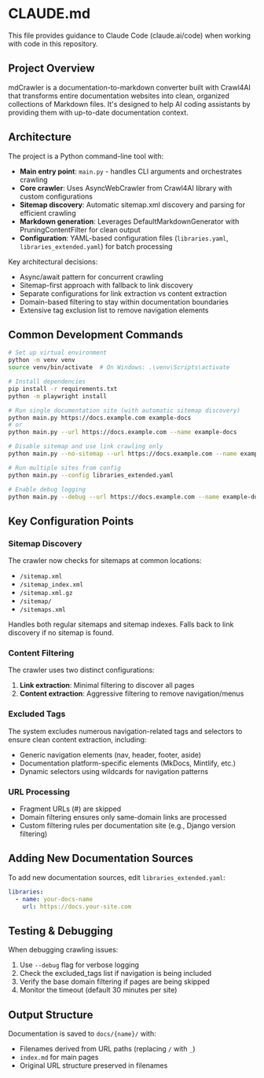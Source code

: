# CLAUDE.md

This file provides guidance to Claude Code (claude.ai/code) when working with code in this repository.

## Project Overview

mdCrawler is a documentation-to-markdown converter built with Crawl4AI that transforms entire documentation websites into clean, organized collections of Markdown files. It's designed to help AI coding assistants by providing them with up-to-date documentation context.

## Architecture

The project is a Python command-line tool with:
- **Main entry point**: `main.py` - handles CLI arguments and orchestrates crawling
- **Core crawler**: Uses AsyncWebCrawler from Crawl4AI library with custom configurations
- **Sitemap discovery**: Automatic sitemap.xml discovery and parsing for efficient crawling
- **Markdown generation**: Leverages DefaultMarkdownGenerator with PruningContentFilter for clean output
- **Configuration**: YAML-based configuration files (`libraries.yaml`, `libraries_extended.yaml`) for batch processing

Key architectural decisions:
- Async/await pattern for concurrent crawling
- Sitemap-first approach with fallback to link discovery
- Separate configurations for link extraction vs content extraction
- Domain-based filtering to stay within documentation boundaries
- Extensive tag exclusion list to remove navigation elements

## Common Development Commands

```bash
# Set up virtual environment
python -m venv venv
source venv/bin/activate  # On Windows: .\venv\Scripts\activate

# Install dependencies
pip install -r requirements.txt
python -m playwright install

# Run single documentation site (with automatic sitemap discovery)
python main.py https://docs.example.com example-docs
# or
python main.py --url https://docs.example.com --name example-docs

# Disable sitemap and use link crawling only
python main.py --no-sitemap --url https://docs.example.com --name example-docs

# Run multiple sites from config
python main.py --config libraries_extended.yaml

# Enable debug logging
python main.py --debug --url https://docs.example.com --name example-docs
```

## Key Configuration Points

### Sitemap Discovery
The crawler now checks for sitemaps at common locations:
- `/sitemap.xml`
- `/sitemap_index.xml`
- `/sitemap.xml.gz`
- `/sitemap/`
- `/sitemaps.xml`

Handles both regular sitemaps and sitemap indexes. Falls back to link discovery if no sitemap is found.

### Content Filtering
The crawler uses two distinct configurations:
1. **Link extraction**: Minimal filtering to discover all pages
2. **Content extraction**: Aggressive filtering to remove navigation/menus

### Excluded Tags
The system excludes numerous navigation-related tags and selectors to ensure clean content extraction, including:
- Generic navigation elements (nav, header, footer, aside)
- Documentation platform-specific elements (MkDocs, Mintlify, etc.)
- Dynamic selectors using wildcards for navigation patterns

### URL Processing
- Fragment URLs (#) are skipped
- Domain filtering ensures only same-domain links are processed
- Custom filtering rules per documentation site (e.g., Django version filtering)

## Adding New Documentation Sources

To add new documentation sources, edit `libraries_extended.yaml`:
```yaml
libraries:
  - name: your-docs-name
    url: https://docs.your-site.com
```

## Testing & Debugging

When debugging crawling issues:
1. Use `--debug` flag for verbose logging
2. Check the excluded_tags list if navigation is being included
3. Verify the base domain filtering if pages are being skipped
4. Monitor the timeout (default 30 minutes per site)

## Output Structure

Documentation is saved to `docs/{name}/` with:
- Filenames derived from URL paths (replacing `/` with `_`)
- `index.md` for main pages
- Original URL structure preserved in filenames